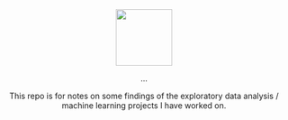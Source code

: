 <div id="header" align="center">
  <img src="https://media.giphy.com/media/M9gbBd9nbDrOTu1Mqx/giphy.gif" width="100"/>
  <p>...</p>
  <p> This repo is for notes on some findings of the exploratory data analysis / machine learning projects I have worked on. </p>
</div>
